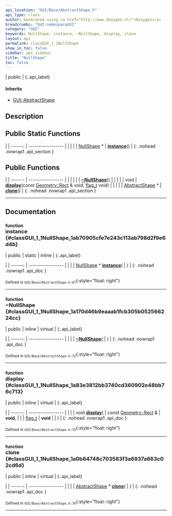 ```yaml
---
api_location: "GUI/Base/AbstractShape.h"
api_type: class
author: Generated using <a href="http://www.doxygen.nl/">Doxygen</a>
breadcrumbs: "GUI:namespaceGUI"
category: "GUI"
keywords: NullShape, instance, ~NullShape, display, clone
layout: api
permalink: classGUI_1_1NullShape
show_in_toc: false
sidebar: api_sidebar
title: "NullShape"
toc: false
---
```


| public |
{:.api_label}

#### Inherits

* [GUI::AbstractShape](classGUI_1_1AbstractShape)


## Description





## Public Static Functions

|
| ------: | ----------------- |
|  | |
| [NullShape](classGUI_1_1NullShape) * | **[instance](#classGUI_1_1NullShape_1ab70905cfe7e243c113ab798d2f9e6d4b)**() |
{: .nohead .nowrap1 .api_section }


## Public Functions

|
| ------: | ----------------- |
|  | |
|  | **[~NullShape](#classGUI_1_1NullShape_1a170d46b9eaaab1fcb305b052566224cc)**() |
|  | |
| void | **[display](#classGUI_1_1NullShape_1a83e3812bb3740cd360902e48bb76c713)**(const [Geometry::Rect](namespaceGeometry#namespaceGeometry_1acedeea2f6bddd99f077df6f73901a875) & void,  [flag_t](classGUI_1_1AbstractShape#classGUI_1_1AbstractShape_1a30ae7217ac48efbb16cf6053706fead5)  void) |
|  | |
| [AbstractShape](classGUI_1_1AbstractShape) * | **[clone](#classGUI_1_1NullShape_1a0b84748c703583f3a6937a663c02cd6d)**() |
{: .nohead .nowrap1 .api_section }


-------------------------------------------------------------------

## Documentation

### <small>function</small><br/> instance {#classGUI_1_1NullShape_1ab70905cfe7e243c113ab798d2f9e6d4b}

| public | static | inline |
{:.api_label}

|
| ------: | ----------------- |
|  |
| [NullShape](classGUI_1_1NullShape) * **[instance](#classGUI_1_1NullShape_1ab70905cfe7e243c113ab798d2f9e6d4b)**( |  ) |
{: .nohead .nowrap1 .api_doc }





<sub>Defined in `GUI/Base/AbstractShape.h:67`</sub>{:style="float: right"}

-------------------------------------------------------------------

### <small>function</small><br/> ~NullShape {#classGUI_1_1NullShape_1a170d46b9eaaab1fcb305b052566224cc}

| public | inline | virtual |
{:.api_label}

|
| ------: | ----------------- |
|  |
|  **[~NullShape](#classGUI_1_1NullShape_1a170d46b9eaaab1fcb305b052566224cc)**( |  ) |
{: .nohead .nowrap1 .api_doc }





<sub>Defined in `GUI/Base/AbstractShape.h:72`</sub>{:style="float: right"}

-------------------------------------------------------------------

### <small>function</small><br/> display {#classGUI_1_1NullShape_1a83e3812bb3740cd360902e48bb76c713}

| public | inline | virtual |
{:.api_label}

|
| ------: | ----------------- |
|  |
| void **[display](#classGUI_1_1NullShape_1a83e3812bb3740cd360902e48bb76c713)**( | const [Geometry::Rect](namespaceGeometry#namespaceGeometry_1acedeea2f6bddd99f077df6f73901a875) & | **void**, |
| |  [flag_t](classGUI_1_1AbstractShape#classGUI_1_1AbstractShape_1a30ae7217ac48efbb16cf6053706fead5)  | **void** |
|   ) |
{: .nohead .nowrap1 .api_doc }





<sub>Defined in `GUI/Base/AbstractShape.h:75`</sub>{:style="float: right"}

-------------------------------------------------------------------

### <small>function</small><br/> clone {#classGUI_1_1NullShape_1a0b84748c703583f3a6937a663c02cd6d}

| public | inline | virtual |
{:.api_label}

|
| ------: | ----------------- |
|  |
| [AbstractShape](classGUI_1_1AbstractShape) * **[clone](#classGUI_1_1NullShape_1a0b84748c703583f3a6937a663c02cd6d)**( |  ) |
{: .nohead .nowrap1 .api_doc }





<sub>Defined in `GUI/Base/AbstractShape.h:76`</sub>{:style="float: right"}

-------------------------------------------------------------------

